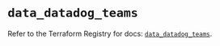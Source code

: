 # `data_datadog_teams`

Refer to the Terraform Registry for docs: [`data_datadog_teams`](https://registry.terraform.io/providers/datadog/datadog/3.62.0/docs/data-sources/teams).
